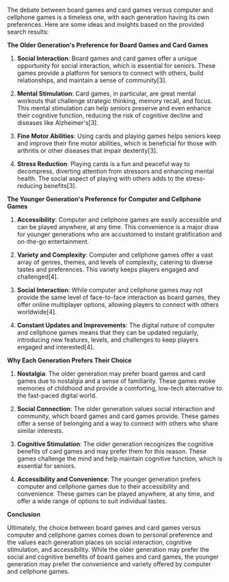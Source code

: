 The debate between board games and card games versus computer and cellphone games is a timeless one, with each generation having its own preferences. Here are some ideas and insights based on the provided search results:

**The Older Generation's Preference for Board Games and Card Games**

1. **Social Interaction**: Board games and card games offer a unique opportunity for social interaction, which is essential for seniors. These games provide a platform for seniors to connect with others, build relationships, and maintain a sense of community[3].
    
2. **Mental Stimulation**: Card games, in particular, are great mental workouts that challenge strategic thinking, memory recall, and focus. This mental stimulation can help seniors preserve and even enhance their cognitive function, reducing the risk of cognitive decline and diseases like Alzheimer's[3].
    
3. **Fine Motor Abilities**: Using cards and playing games helps seniors keep and improve their fine motor abilities, which is beneficial for those with arthritis or other diseases that impair dexterity[3].
    
4. **Stress Reduction**: Playing cards is a fun and peaceful way to decompress, diverting attention from stressors and enhancing mental health. The social aspect of playing with others adds to the stress-reducing benefits[3].
    

**The Younger Generation's Preference for Computer and Cellphone Games**

1. **Accessibility**: Computer and cellphone games are easily accessible and can be played anywhere, at any time. This convenience is a major draw for younger generations who are accustomed to instant gratification and on-the-go entertainment.
    
2. **Variety and Complexity**: Computer and cellphone games offer a vast array of genres, themes, and levels of complexity, catering to diverse tastes and preferences. This variety keeps players engaged and challenged[4].
    
3. **Social Interaction**: While computer and cellphone games may not provide the same level of face-to-face interaction as board games, they offer online multiplayer options, allowing players to connect with others worldwide[4].
    
4. **Constant Updates and Improvements**: The digital nature of computer and cellphone games means that they can be updated regularly, introducing new features, levels, and challenges to keep players engaged and interested[4].
    

**Why Each Generation Prefers Their Choice**

1. **Nostalgia**: The older generation may prefer board games and card games due to nostalgia and a sense of familiarity. These games evoke memories of childhood and provide a comforting, low-tech alternative to the fast-paced digital world.
    
2. **Social Connection**: The older generation values social interaction and community, which board games and card games provide. These games offer a sense of belonging and a way to connect with others who share similar interests.
    
3. **Cognitive Stimulation**: The older generation recognizes the cognitive benefits of card games and may prefer them for this reason. These games challenge the mind and help maintain cognitive function, which is essential for seniors.
    
4. **Accessibility and Convenience**: The younger generation prefers computer and cellphone games due to their accessibility and convenience. These games can be played anywhere, at any time, and offer a wide range of options to suit individual tastes.
    

**Conclusion**

Ultimately, the choice between board games and card games versus computer and cellphone games comes down to personal preference and the values each generation places on social interaction, cognitive stimulation, and accessibility. While the older generation may prefer the social and cognitive benefits of board games and card games, the younger generation may prefer the convenience and variety offered by computer and cellphone games.
